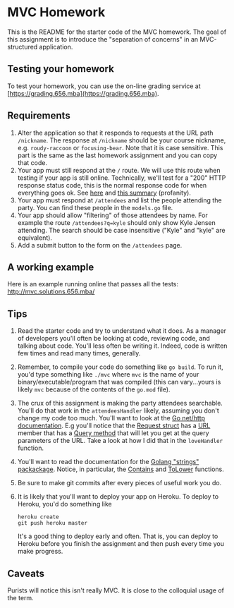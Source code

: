 # MVC Homework

This is the README for the starter code of the
MVC homework. The goal of this assignment is to
introduce the "separation of concerns" in an
MVC-structured application.

## Testing your homework

To test your homework, you
can use the
on-line grading service at [https://grading.656.mba](https://grading.656.mba).

## Requirements

1. Alter the application so that it responds to requests at the
   URL path `/nickname`. The response at `/nickname` should be your
   course nickname, e.g. `roudy-raccoon` or `focusing-bear`. Note
   that it is case sensitive. This part is the same as the last
   homework assignment and you can copy that code.
2. Your app must still respond at the `/` route. We will use this
   route when testing if your app is still online. Technically,
   we'll test for a "200" HTTP response status code, this is the
   normal response code for when everything goes ok. See
   [here](https://developer.mozilla.org/en-US/docs/Web/HTTP/Status)
   and [this summary](https://twitter.com/stevelosh/status/372740571749572610)
   (profanity).
3. Your app must respond at `/attendees` and list the people attending
   the party. You can find these people in the `models.go` file.
4. Your app should allow "filtering" of those attendees by name.
   For example the route `/attendees?q=kyle` should only show
   Kyle Jensen attending. The search should be case insensitive
   ("Kyle" and "kyle" are equivalent).
5. Add a submit button to the form on the `/attendees` page.

## A working example

Here
is an example running online that passes all the tests: http://mvc.solutions.656.mba/

## Tips

1. Read the starter code and try to understand what it does. As a manager
   of developers you'll often be looking at code, reviewing code, and
   talking about code. You'll less often be writing it. Indeed, code is
   written few times and read many times, generally.
1. Remember, to compile your code do something like `go build`. To run
   it, you'd type something like `./mvc` where `mvc` is the
   name of your binary/executable/program that was compiled (this can
   vary...yours is likely `mvc` because of the contents of the `go.mod` file).
1. The crux of this assignment is making the party attendees searchable.
   You'll do that work in the `attendeesHandler` likely, assuming you don't
   change my code too much. You'll want to look at the
   [Go net/http documentation](https://golang.org/pkg/net/http/). E.g you'll
   notice that the [Request struct](https://golang.org/pkg/net/http/#Request)
   has a [URL](https://golang.org/pkg/net/url/#URL) member that has a
   [Query method](https://golang.org/pkg/net/url/#URL.Query) that will let
   you get at the query parameters of the URL. Take a look at how I did that
   in the `loveHandler` function.
1. You'll want to read the documentation for the
   [Golang "strings" packackage](https://golang.org/pkg/strings/). Notice,
   in particular, the [Contains](https://golang.org/pkg/strings/#Contains)
   and [ToLower](https://golang.org/pkg/strings/#ToLower)
   functions.
1. Be sure to make git commits after every pieces of useful work you do.
1. It is likely that you'll want to deploy your app on Heroku.
   To deploy to Heroku, you'd do something like

   ```
   heroku create
   git push heroku master
   ```

   It's a good thing to deploy early and often. That is, you can deploy
   to Heroku before you finish the assignment and then push every time
   you make progress.

## Caveats

Purists will notice this isn't really MVC. It is
close to the colloquial usage of the term.

